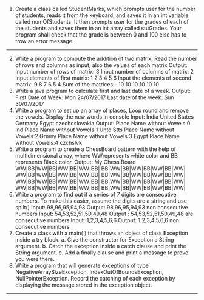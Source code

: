 1. Create a class called StudentMarks, which prompts user for the number of students, reads it from the keyboard, and saves it in an int variable called numOfStudents. It then prompts user for the grades of each of the students and saves them in an int array called stuGrades. Your program shall check that the grade is between 0 and 100 else has to trow an error message. 
--------------------------------------------------------------------------------------------------------------------- 
2. Write a program to compute the addition of two matrix, Read the number of rows and columns as input, also the values of each matrix 
Output: Input number of rows of matrix: 3 Input number of columns of matrix: 2 Input elements of first matrix: 1 2 3 4 5 6 Input the elements of second matrix: 9 8 7 6 5 4 Sum of the matrices:- 
10 10 10 10 10 10 
3. Write a java program to calculate first and last date of a week. 
Output: First Date of Week: Mon 24/07/2017 Last date of the week: Sun 30/07/2017 
4. Write a program to set up an array of places, Loop round and remove the vowels. Display the new words in console 
Input: 
India United States Germany 
Egypt czechoslovakia 
Output: 
Place Name without Vowels:0 Ind Place Name without Vowels:1 Untd Stts 
Place Name without Vowels:2 Grmny Place Name without Vowels:3 Egypt Place Name without Vowels:4 czchslvk 
5. Write a program to create a ChessBoard pattern with the help of multidimensional array, where WWrepresents white color and BB represents Black color. 
Output: My Chess Board 
WW|BB|WW|BB|WW|BB|WW|BB| BB|WW|BB|WW|BB|WW|BB|WW| WW|BB|WW|BB|WW|BB|WW|BB| BB|WW|BB|WW|BB|WW|BB|WW| WW|BB|WW|BB|WW|BB|WW|BB| BB|WW|BB|WW|BB|WW|BB|WW| WW|BB|WW|BB|WW|BB|WW|BB| BB|WW|BB|WW|BB|WW|BB|WW| 
6. Write a program to find out if a series of 7 digits are consecutive numbers. To make this easier, assume the digits are a string and use split() 
Input: 98,96,95,94,93 Output: 98,96,95,94,93 non consecutive numbers 
Input: 54,53,52,51,50,49,48 Output : 54,53,52,51,50,49,48 are consecutive numbers 
Input: 1,2,3,4,5,6,6 Output: 1,2,3,4,5,6,6 non consecutive numbers 
7. Create a class with a main( ) that throws an object of class Exception inside a try block. 
a. Give the constructor for Exception a String argument. b. Catch the exception inside a catch clause and print the String argument. c. Add a finally clause and print a message to prove you were there. 
8. Write a program that will generate exceptions of type NegativeArraySizeException, IndexOutOfBoundsException, NullPointerException. Record the catching of each exception by displaying the message stored in the exception object. 
------------------------------------------------------------------------------------------------------------------------------------- 
